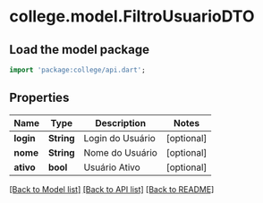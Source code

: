 # college.model.FiltroUsuarioDTO

## Load the model package
```dart
import 'package:college/api.dart';
```

## Properties
Name | Type | Description | Notes
------------ | ------------- | ------------- | -------------
**login** | **String** | Login do Usuário | [optional] 
**nome** | **String** | Nome do Usuário | [optional] 
**ativo** | **bool** | Usuário Ativo | [optional] 

[[Back to Model list]](../README.md#documentation-for-models) [[Back to API list]](../README.md#documentation-for-api-endpoints) [[Back to README]](../README.md)


